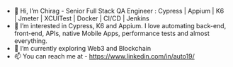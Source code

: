 - 👋 Hi, I’m Chirag - Senior Full Stack QA Engineer : Cypress | Appium | K6 | Jmeter | XCUITest | Docker | CI/CD | Jenkins
- 👀 I’m interested in Cypress, K6 and Appium. I love automating back-end, front-end, APIs, native Mobile Apps, performance tests and almost everything.
- 🌱 I’m currently exploring Web3 and Blockchain
- 📫 You can reach me at - https://www.linkedin.com/in/auto19/
